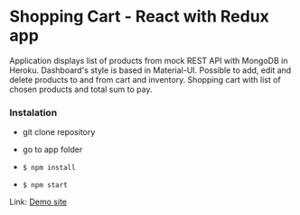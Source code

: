 # Shopping Cart - React with Redux app

Application displays list of products from mock REST API with MongoDB in Heroku.
Dashboard's style is based in Material-UI. Possible to add, edit and delete products to and from cart and inventory. Shopping cart with list of chosen products and total sum to pay.

### Instalation

- git clone repository
- go to app folder

- `$ npm install`
- `$ npm start`

Link: [Demo site](https://amazing-tereshkova-6fea77.netlify.app)
